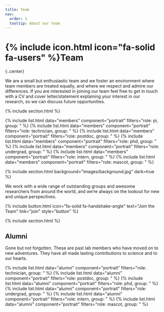 ```yaml
---
title: Team
nav:
  order: 3
  tooltip: About our team
---
```


# {% include icon.html icon="fa-solid fa-users" %}Team
{:.center}

We are a small but enthusiastic team and we foster an environment where team members are treated equally, and where we respect and admire our differences.  If you are interested in joining our team feel free to get in touch with a CV and cover letter/statement explaining your interest in our research, so we can discuss future opportunities. 

{% include section.html %}

{% include list.html data="members" component="portrait" filters="role: pi, group: " %}
{% include list.html data="members" component="portrait" filters="role: technician, group: " %}
{% include list.html data="members" component="portrait" filters="role: postdoc, group: " %}
{% include list.html data="members" component="portrait" filters="role: phd, group: " %}
{% include list.html data="members" component="portrait" filters="role: undergrad, group: " %}
{% include list.html data="members" component="portrait" filters="role: intern, group: " %}
{% include list.html data="members" component="portrait" filters="role: mascot, group: " %}


{% include section.html background="images/background.jpg" dark=true %}

We work with a wide range of outstanding groups and awesome researchers from around the world, and we’re always on the lookout for new and unique perspectives. 

{%
  include button.html
  icon="fa-solid fa-handshake-angle"
  text="Join the Team"
  link="join"
  style="button"
%}

{% include section.html %}

## Alumni

Gone but not forgotten. These are past lab members who have moved on to new adventures. They have all made lasting contributions to science and to our hearts. 

{% include list.html data="alumni" component="portrait" filters="role: technician, group: " %}
{% include list.html data="alumni" component="portrait" filters="role: postdoc, group: " %}
{% include list.html data="alumni" component="portrait" filters="role: phd, group: " %}
{% include list.html data="alumni" component="portrait" filters="role: undergrad, group: " %}
{% include list.html data="alumni" component="portrait" filters="role: intern, group: " %}
{% include list.html data="alumni" component="portrait" filters="role: mascot, group: " %}
